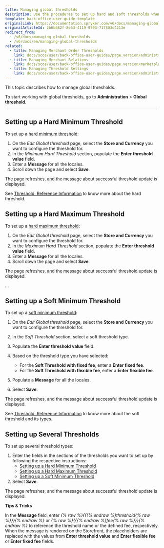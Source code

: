 ```yaml
---
title: Managing global thresholds
description: Use the procedures to set up hard and soft thresholds when working with global thresholds in the Back Office.
template: back-office-user-guide-template
originalLink: https://documentation.spryker.com/v6/docs/managing-global-thresholds
originalArticleId: 2b6b682f-8e53-4119-9793-717803c4213e
redirect_from:
  - /v6/docs/managing-global-thresholds
  - /v6/docs/en/managing-global-thresholds
related:
  - title: Managing Merchant Order Thresholds
    link: docs/scos/user/back-office-user-guides/page.version/administration/thresholds/managing-merchant-order-thresholds.html
  - title: Managing Merchant Relations
    link: docs/scos/user/back-office-user-guides/page.version/marketplace/merchants-and-merchant-relations/managing-merchant-relations.html
  - title: Managing Threshold Settings
    link: docs/scos/user/back-office-user-guides/page.version/administration/thresholds/managing-threshold-settings.html
---
```


This topic describes how to manage global thresholds.

To start working with global thresholds, go to **Administration** > **Global threshold**.
***
## Setting up a Hard Minimum Threshold
To set up a [hard minimum threshold](/docs/scos/user/features/{{page.version}}/checkout-feature-overview/order-thresholds-overview.html#hard-minimum-threshold):
1. On the *Edit Global threshold* page, select the **Store and Currency** you want to configure the threshold for.
2. In the *Minimum Hard Threshold* section, populate the **Enter threshold value** field.
3. Enter a **Message** for all the locales.
4. Scroll down the page and select **Save**.

The page refreshes, and the message about successful threshold update is displayed.

See [Threshold: Reference Information](/docs/scos/user/back-office-user-guides/{{page.version}}/administration/thresholds/references/reference-information-threshold.html) to know more about the hard threshold.

## Setting up a Hard Maximum Threshold

To set up a [hard maximum threshold](/docs/scos/user/features/{{page.version}}/checkout-feature-overview/order-thresholds-overview.html#hard-maximum-threshold):

1. On the *Edit Global threshold* page, select the **Store and Currency** you want to configure the threshold for.
2. In the *Maximum Hard Threshold* section, populate the **Enter threshold value** field.
3. Enter a **Message** for all the locales.
4. Scroll down the page and select **Save**.

The page refreshes, and the message about successful threshold update is displayed.

…



## Setting up a Soft Minimum Threshold
To set up a [soft minimum threshold](/docs/scos/user/features/{{page.version}}/checkout-feature-overview/order-thresholds-overview.html#soft-minimum-threshold):
1. On the *Edit Global threshold* page, select the **Store and Currency** you want to configure the threshold for.
2. In the *Soft Threshold* section, select a soft threshold type.
3. Populate the **Enter threshold value** field.
4. Based on the threshold type you have selected:
   * For the **Soft Threshold with fixed fee**, enter a **Enter fixed fee**.
   * For the **Soft Threshold with flexible fee**, enter a **Enter flexible fee**.

5. Populate a **Message** for all the locales.
6. Select **Save**.

The page refreshes, and the message about successful threshold update is displayed.

See [Threshold: Reference Information](/docs/scos/user/back-office-user-guides/{{page.version}}/administration/thresholds/references/reference-information-threshold.html) to know more about the soft threshold and its types.

## Setting up Several Thresholds
To set up several threshold types:
1. Enter the fields in the sections of the thresholds you want to set up by following the respective instructions:
    * [Setting up a Hard Minimum Threshold](#setting-up-a-hard-minimum-threshold)
    * [Setting up a Hard Maximum Threshold](#setting-up-a-hard-maximum-threshold)
    * [Setting up a Soft Minimum Threshold](#setting-up-a-soft-minimum-threshold)
2. Select **Save**.

The page refreshes, and the message about successful threshold update is displayed.

**Tips & Tricks**

In the **Message** field, enter *{% raw %}{{{% endraw %}threshold{% raw %}}}{% endraw %}* or *{% raw %}{{{% endraw %}fee{% raw %}}}{% endraw %}* to reference the threshold name or the defined fee, respectively. When the message is rendered on the Storefront, the placeholders are replaced with the values from **Enter threshold value** and **Enter flexible fee** or **Enter fixed fee** fields.
